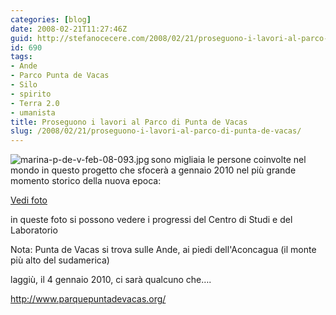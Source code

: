 ```yaml
---
categories: [blog]
date: 2008-02-21T11:27:46Z
guid: http://stefanocecere.com/2008/02/21/proseguono-i-lavori-al-parco-di-punta-de-vacas/
id: 690
tags:
- Ande
- Parco Punta de Vacas
- Silo
- spirito
- Terra 2.0
- umanista
title: Proseguono i lavori al Parco di Punta de Vacas
slug: /2008/02/21/proseguono-i-lavori-al-parco-di-punta-de-vacas/
---
```


<img src='http://stefanocecere.com/wp-content/uploads/sites/3/2008/02/marina-p-de-v-feb-08-093.thumbnail.jpg' alt='marina-p-de-v-feb-08-093.jpg' align="left" />sono migliaia le persone coinvolte nel mondo in questo progetto che sfocerà a gennaio 2010 nel più grande momento storico della nuova epoca:

[Vedi foto](http://picasaweb.google.es/MarinarojasMH/VOLUNTARIOSFEB08)

in queste foto si possono vedere i progressi del Centro di Studi e del Laboratorio

Nota: Punta de Vacas si trova sulle Ande, ai piedi dell'Aconcagua (il monte più alto del sudamerica)
  
laggiù, il 4 gennaio 2010, ci sarà qualcuno che….

<http://www.parquepuntadevacas.org/>